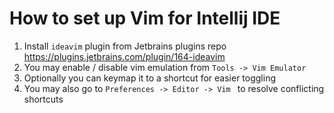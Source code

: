 # How to set up Vim for Intellij IDE

1. Install `ideavim` plugin from Jetbrains plugins repo https://plugins.jetbrains.com/plugin/164-ideavim 
2. You may enable / disable vim emulation from `Tools -> Vim Emulator`
3. Optionally you can keymap it to a shortcut for easier toggling
4. You may also go to `Preferences -> Editor -> Vim ` to resolve conflicting shortcuts
